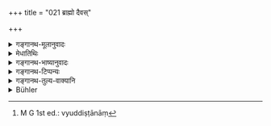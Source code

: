 +++
title = "021 ब्राह्मो दैवस्"

+++

<details><summary>गङ्गानथ-मूलानुवादः</summary>

(1) The Brāhma, (2) the Daiva, (3) the Ārṣa, (1) the Prājāpatya, (5) the Āsura, (6) the Gāndharva, (7) the Rākṣasa and (8) the Paiśāca, which is the eighth and the lowest.—(21)
</details>

<details><summary>मेधातिथिः</summary>

संख्ययाष्टव् इत्य् उद्दिष्टानां[^७३] नामधेयानीमानि । अधमग्रहणं पैशाचस्य निन्दार्थम् ॥ ३.२१ ॥


[^७३]:
     M G 1st ed.: vyuddiṣṭānāṃ
</details>

<details><summary>गङ्गानथ-भाष्यानुवादः</summary>

These are the names of the eight forms of Marriage that were referred to in the preceding verse by the number ‘eight.’

‘*Lowest*’— this has been added with a view to deprecate the Paiśāca form of marriage.—(21)
</details>

<details><summary>गङ्गानथ-टिप्पन्यः</summary>

This verse is quoted in *Vīramitrodaya* (Saṃskāra, p. 846) as
enumerating the different forms of marriage;—in *Madanapārijāta* (p.
155);—in *Parāśaramādhava* (Ācāra, p. 485);—in *Vidhānapārijāta* (p.
758);—in *Saṃskāra-ratnamālā* (p. 479);—in *Nṛsiṃhaprasāda* (Saṃskāra,
p. 61a);—in *Hemādri* (Dāna, p. 682)—in *Vyāvahāra Bālambhaṭṭī* (p.
175);—in *Saṃskāramayūkha* (p. 99);—in *Smṛticandrikā* (Saṃskāra, p.
227);—and by *Jīmūtavāhana* (Dāyabhāga, p. 152).
</details>

<details><summary>गङ्गानथ-तुल्य-वाक्यानि</summary>

**(verses 3.20-21)  
**

See Comparative notes for [Verse
3.20].
</details>

<details><summary>Bühler</summary>

021	(They are) the rite of Brahman (Brahma), that of the gods (Daiva), that of the Rishis (Arsha), that of Pragapati (Pragapatya), that of the Asuras (Asura), that of the Gandharvas (Gandharva), that of the Rhashasas (Rakshasa), and that of the Pisakas (Paisaka).
</details>
